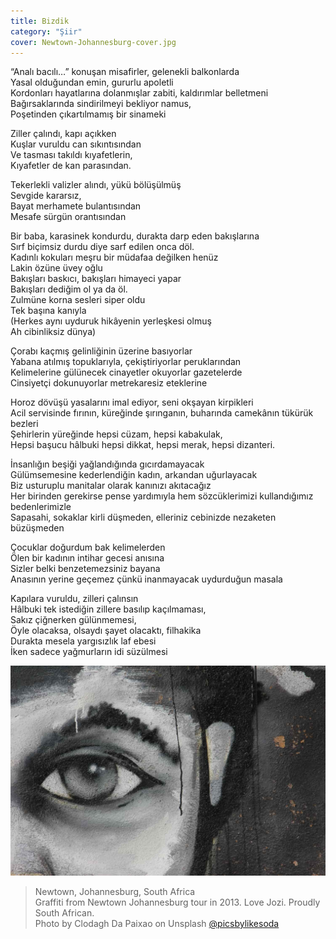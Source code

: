 ```yaml
---
title: Bizdik
category: "Şiir"
cover: Newtown-Johannesburg-cover.jpg
---
```


“Analı bacılı…” konuşan misafirler, gelenekli balkonlarda<br />
Yasal olduğundan emin, gururlu apoletli<br />
Kordonları hayatlarına dolanmışlar zabiti, kaldırımlar belletmeni<br />
Bağırsaklarında sindirilmeyi bekliyor namus,<br />
Poşetinden çıkartılmamış bir sinameki<br />

Ziller çalındı, kapı açıkken<br />
Kuşlar vuruldu can sıkıntısından<br />
Ve tasması takıldı kıyafetlerin,<br />
Kıyafetler de kan parasından.<br />

Tekerlekli valizler alındı, yükü bölüşülmüş<br />
Sevgide kararsız,<br />
Bayat merhamete bulantısından<br />
Mesafe sürgün orantısından<br />

Bir baba, karasinek kondurdu, durakta darp eden bakışlarına<br />
Sırf biçimsiz durdu diye sarf edilen onca döl.<br />
Kadınlı kokuları meşru bir müdafaa değilken henüz<br />
Lakin özüne üvey oğlu<br />
Bakışları baskıcı, bakışları himayeci yapar<br />
Bakışları dediğim ol ya da öl.<br />
Zulmüne korna sesleri siper oldu<br />
Tek başına kanıyla<br />
(Herkes aynı uyduruk hikâyenin yerleşkesi olmuş<br />
Ah cibinliksiz dünya)<br />

Çorabı kaçmış gelinliğinin üzerine basıyorlar<br />
Yabana atılmış topuklarıyla, çekiştiriyorlar peruklarından<br />
Kelimelerine gülünecek cinayetler okuyorlar gazetelerde<br />
Cinsiyetçi dokunuyorlar metrekaresiz eteklerine<br />

Horoz dövüşü yasalarını imal ediyor, seni okşayan kirpikleri<br />
Acil servisinde fırının, küreğinde şırınganın, buharında camekânın tükürük bezleri<br />
Şehirlerin yüreğinde hepsi cüzam, hepsi kabakulak,<br />
Hepsi başucu hâlbuki hepsi dikkat, hepsi merak, hepsi dizanteri.<br />

İnsanlığın beşiği yağlandığında gıcırdamayacak<br />
Gülümsemesine kederlendiğin kadın, arkandan uğurlayacak<br />
Biz usturuplu manitalar olarak kanınızı akıtacağız<br />
Her birinden gerekirse pense yardımıyla hem sözcüklerimizi kullandığımız bedenlerimizle<br />
Sapasahi, sokaklar kirli düşmeden, elleriniz cebinizde nezaketen büzüşmeden<br />

Çocuklar doğurdum bak kelimelerden<br />
Ölen bir kadının intihar gecesi anısına<br />
Sizler belki benzetemezsiniz bayana<br />
Anasının yerine geçemez çünkü inanmayacak uydurduğun masala<br />

Kapılara vuruldu, zilleri çalınsın <br />
Hâlbuki tek istediğin zillere basılıp kaçılmaması,<br />
Sakız çiğnerken gülünmemesi,<br />
Öyle olacaksa, olsaydı şayet olacaktı, filhakika<br />
Durakta mesela yargısızlık laf ebesi<br />
İken sadece yağmurların idi süzülmesi<br />

![unsplash.com](./Newtown-Johannesburg.jpg)

> Newtown, Johannesburg, South Africa <br />
> Graffiti from Newtown Johannesburg tour in 2013. Love Jozi. Proudly South African.<br />
> Photo by Clodagh Da Paixao on Unsplash [@picsbylikesoda](https://unsplash.com/photos/llsCAW1nj2A)
